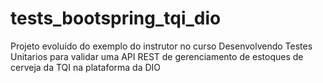 # tests_bootspring_tqi_dio
Projeto evoluído do exemplo do instrutor no curso Desenvolvendo Testes Unitarios para validar uma API REST de gerenciamento de estoques de cerveja da TQI na plataforma da DIO
